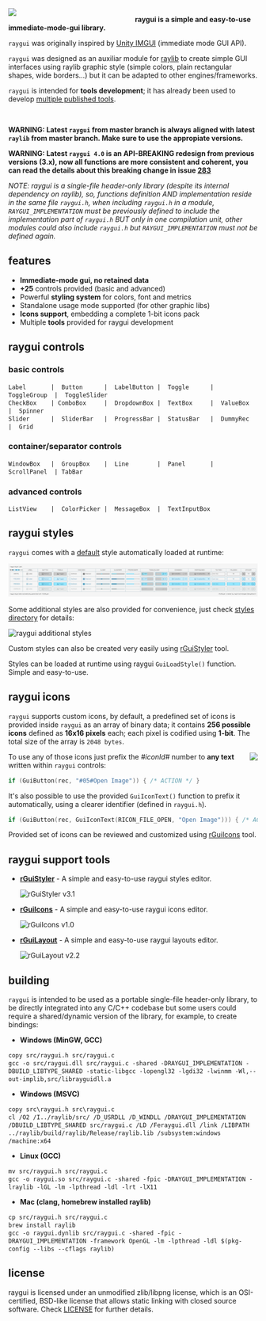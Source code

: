 <img align="left" src="logo/raygui_256x256.png" width=256>

**raygui is a simple and easy-to-use immediate-mode-gui library.**

`raygui` was originally inspired by [Unity IMGUI](https://docs.unity3d.com/Manual/GUIScriptingGuide.html) (immediate mode GUI API).

`raygui` was designed as an auxiliar module for [raylib](https://github.com/raysan5/raylib) to create simple GUI interfaces using raylib graphic style (simple colors, plain rectangular shapes, wide borders...) but it can be adapted to other engines/frameworks.

`raygui` is intended for **tools development**; it has already been used to develop [multiple published tools](https://raylibtech.itch.io).

<br>

**WARNING: Latest `raygui` from master branch is always aligned with latest `raylib` from master branch. Make sure to use the appropiate versions.**

**WARNING: Latest `raygui 4.0` is an API-BREAKING redesign from previous versions (3.x), now all functions are more consistent and coherent, you can read the details about this breaking change in issue [283](https://github.com/raysan5/raygui/issues/283)**

*NOTE: raygui is a single-file header-only library (despite its internal dependency on raylib), so, functions definition AND implementation reside in the same file `raygui.h`, when including `raygui.h` in a module, `RAYGUI_IMPLEMENTATION` must be previously defined to include the implementation part of `raygui.h` BUT only in one compilation unit, other modules could also include `raygui.h` but `RAYGUI_IMPLEMENTATION` must not be defined again.*

## features

 - **Immediate-mode gui, no retained data**
 - **+25** controls provided (basic and advanced)
 - Powerful **styling system** for colors, font and metrics
 - Standalone usage mode supported (for other graphic libs)
 - **Icons support**, embedding a complete 1-bit icons pack
 - Multiple **tools** provided for raygui development

## raygui controls

### basic controls
```
Label       |  Button      |  LabelButton |  Toggle      |  ToggleGroup  |  ToggleSlider
CheckBox    | ComboBox     |  DropdownBox |  TextBox     |  ValueBox     |  Spinner
Slider      |  SliderBar   |  ProgressBar |  StatusBar   |  DummyRec     |  Grid
```
### container/separator controls
```
WindowBox   |  GroupBox    |  Line        |  Panel       |  ScrollPanel  | TabBar
```
### advanced controls
```
ListView    |  ColorPicker |  MessageBox  |  TextInputBox
```


## raygui styles

`raygui` comes with a [default](styles/default) style automatically loaded at runtime:

![raygui default style](styles/default/style_default.png)

Some additional styles are also provided for convenience, just check [styles directory](styles) for details:

![raygui additional styles](images/raygui_style_table_multi.png)

Custom styles can also be created very easily using [rGuiStyler](https://raylibtech.itch.io/rguistyler) tool.

Styles can be loaded at runtime using raygui `GuiLoadStyle()` function. Simple and easy-to-use.

## raygui icons

`raygui` supports custom icons, by default, a predefined set of icons is provided inside `raygui` as an array of binary data; it contains **256 possible icons** defined as **16x16 pixels** each; each pixel is codified using **1-bit**. The total size of the array is `2048 bytes`.

<img align="right" src="images/raygui_ricons.png">

To use any of those icons just prefix the *#iconId#* number to **any text** written within `raygui` controls:
```c
if (GuiButton(rec, "#05#Open Image")) { /* ACTION */ }
```
It's also possible to use the provided `GuiIconText()` function to prefix it automatically, using a clearer identifier (defined in `raygui.h`).
```c
if (GuiButton(rec, GuiIconText(RICON_FILE_OPEN, "Open Image"))) { /* ACTION */ }
```
Provided set of icons can be reviewed and customized using [rGuiIcons](https://raylibtech.itch.io/rguiicons) tool.

## raygui support tools

 - [**rGuiStyler**](https://raylibtech.itch.io/rguistyler) - A simple and easy-to-use raygui styles editor.

   ![rGuiStyler v3.1](images/rguistyler_v300.png)

 - [**rGuiIcons**](https://raylibtech.itch.io/rguiicons) - A simple and easy-to-use raygui icons editor.

   ![rGuiIcons v1.0](images/rguiicons_v100.png)

 - [**rGuiLayout**](https://raylibtech.itch.io/rguilayout) - A simple and easy-to-use raygui layouts editor.

   ![rGuiLayout v2.2](images/rguilayout_v220.png)

## building

`raygui` is intended to be used as a portable single-file header-only library, to be directly integrated into any C/C++ codebase but some users could require a shared/dynamic version of the library, for example, to create bindings:

 - **Windows (MinGW, GCC)**
```
copy src/raygui.h src/raygui.c
gcc -o src/raygui.dll src/raygui.c -shared -DRAYGUI_IMPLEMENTATION -DBUILD_LIBTYPE_SHARED -static-libgcc -lopengl32 -lgdi32 -lwinmm -Wl,--out-implib,src/librayguidll.a
```

 - **Windows (MSVC)**
```
copy src\raygui.h src\raygui.c
cl /O2 /I../raylib/src/ /D_USRDLL /D_WINDLL /DRAYGUI_IMPLEMENTATION /DBUILD_LIBTYPE_SHARED src/raygui.c /LD /Feraygui.dll /link /LIBPATH ../raylib/build/raylib/Release/raylib.lib /subsystem:windows /machine:x64
```

 - **Linux (GCC)**
```
mv src/raygui.h src/raygui.c
gcc -o raygui.so src/raygui.c -shared -fpic -DRAYGUI_IMPLEMENTATION -lraylib -lGL -lm -lpthread -ldl -lrt -lX11
```

- **Mac (clang, homebrew installed raylib)**
```
cp src/raygui.h src/raygui.c
brew install raylib
gcc -o raygui.dynlib src/raygui.c -shared -fpic -DRAYGUI_IMPLEMENTATION -framework OpenGL -lm -lpthread -ldl $(pkg-config --libs --cflags raylib)
```


## license

raygui is licensed under an unmodified zlib/libpng license, which is an OSI-certified, BSD-like license that allows static linking with closed source software. Check [LICENSE](LICENSE) for further details.
